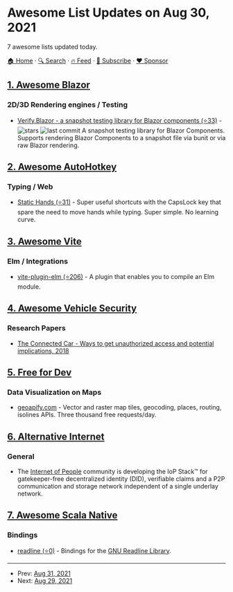 # Awesome List Updates on Aug 30, 2021

7 awesome lists updated today.

[🏠 Home](/README.md) · [🔍 Search](https://www.trackawesomelist.com/search/) · [🔥 Feed](https://www.trackawesomelist.com/rss.xml) · [📮 Subscribe](https://trackawesomelist.us17.list-manage.com/subscribe?u=d2f0117aa829c83a63ec63c2f&id=36a103854c) · [❤️  Sponsor](https://github.com/sponsors/theowenyoung)



## [1. Awesome Blazor](/content/AdrienTorris/awesome-blazor/README.md)

### 2D/3D Rendering engines / Testing

*   [Verify.Blazor - a snapshot testing library for Blazor components (⭐33)](https://github.com/VerifyTests/Verify.Blazor) - ![stars](https://img.shields.io/github/stars/VerifyTests/Verify.Blazor?style=flat-square\&cacheSeconds=604800) ![last commit](https://img.shields.io/github/last-commit/VerifyTests/Verify.Blazor?style=flat-square\&cacheSeconds=86400) A snapshot testing library for Blazor Components. Supports rendering Blazor Components to a snapshot file via bunit or via raw Blazor rendering.

## [2. Awesome AutoHotkey](/content/ahkscript/awesome-AutoHotkey/README.md)

### Typing / Web

*   [Static Hands (⭐31)](https://github.com/almogtavor/static-hands) - Super useful shortcuts with the CapsLock key that spare the need to move hands while typing. Super simple. No learning curve.

## [3. Awesome Vite](/content/vitejs/awesome-vite/README.md)

### Elm / Integrations

*   [vite-plugin-elm (⭐206)](https://github.com/hmsk/vite-plugin-elm) - A plugin that enables you to compile an Elm module.

## [4. Awesome Vehicle Security](/content/jaredthecoder/awesome-vehicle-security/README.md)

### Research Papers

*   [The Connected Car - Ways to get unauthorized access and potential implications, 2018](https://www.computest.nl/documents/9/The_Connected_Car._Research_Rapport_Computest_april_2018.pdf)

## [5. Free for Dev](/content/ripienaar/free-for-dev/README.md)

### Data Visualization on Maps

*   [geoapify.com](https://www.geoapify.com/) - Vector and raster map tiles, geocoding, places, routing, isolines APIs. Three thousand free requests/day.

## [6. Alternative Internet](/content/redecentralize/alternative-internet/README.md)

### General

*   The [Internet of People](https://developer.iop.technology/) community is developing the IoP Stack™ for gatekeeper-free decentralized identity (DID), verifiable claims and a P2P communication and storage network independent of a single underlay network.

## [7. Awesome Scala Native](/content/tindzk/awesome-scala-native/README.md)

### Bindings

*   [readline (⭐0)](https://github.com/edadma/readline) - Bindings for the [GNU Readline Library](https://www.gnu.org/software/readline/).

---

- Prev: [Aug 31, 2021](/content/2021/08/31/README.md)
- Next: [Aug 29, 2021](/content/2021/08/29/README.md)